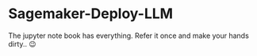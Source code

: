 # Sagemaker-Deploy-LLM

The jupyter note book has everything. Refer it once and make your hands dirty.. 😉
